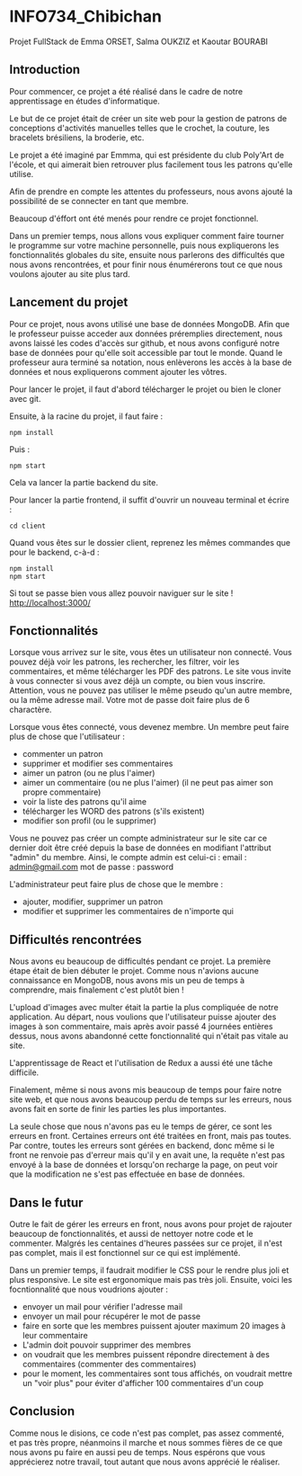 # INFO734_Chibichan
Projet FullStack de Emma ORSET, Salma OUKZIZ et Kaoutar BOURABI

## Introduction

Pour commencer, ce projet a été réalisé dans le cadre de notre apprentissage en études d'informatique.

Le but de ce projet était de créer un site web pour la gestion de patrons de conceptions d'activités manuelles telles que le crochet, la couture, les bracelets brésiliens, la broderie, etc.

Le projet a été imaginé par Emmma, qui est présidente du club Poly'Art de l'école, et qui aimerait bien retrouver plus facilement tous les patrons qu'elle utilise.

Afin de prendre en compte les attentes du professeurs, nous avons ajouté la possibilité de se connecter en tant que membre.

Beaucoup d'éffort ont été menés pour rendre ce projet fonctionnel.

Dans un premier temps, nous allons vous expliquer comment faire tourner le programme sur votre machine personnelle, puis nous expliquerons les fonctionnalités globales du site, ensuite nous parlerons des difficultés que nous avons rencontrées, et pour finir nous énumérerons tout ce que nous voulons ajouter au site plus tard.

## Lancement du projet

Pour ce projet, nous avons utilisé une base de données MongoDB. Afin que le professeur puisse acceder aux données préremplies directement, nous avons laissé les codes d'accès sur github, et nous avons configuré notre base de données pour qu'elle soit accessible par tout le monde.
Quand le professeur aura terminé sa notation, nous enlèverons les accès à la base de données et nous expliquerons comment ajouter les vôtres.

Pour lancer le projet, il faut d'abord télécharger le projet ou bien le cloner avec git.

Ensuite, à la racine du projet, il faut faire :
```
npm install
```
Puis :

```
npm start
```

Cela va lancer la partie backend du site.

Pour lancer la partie frontend, il suffit d'ouvrir un nouveau terminal et écrire :
```
cd client
```

Quand vous êtes sur le dossier client, reprenez les mêmes commandes que pour le backend, c-à-d :
```
npm install
npm start
```

Si tout se passe bien vous allez pouvoir naviguer sur le site !
[http://localhost:3000/](http://localhost:3000/)

## Fonctionnalités

Lorsque vous arrivez sur le site, vous êtes un utilisateur non connecté. Vous pouvez déjà voir les patrons, les rechercher, les filtrer, voir les commentaires, et même télécharger les PDF des patrons.
Le site vous invite à vous connecter si vous avez déjà un compte, ou bien vous inscrire.
Attention, vous ne pouvez pas utiliser le même pseudo qu'un autre membre, ou la même adresse mail. Votre mot de passe doit faire plus de 6 charactère.

Lorsque vous êtes connecté, vous devenez membre. Un membre peut faire plus de chose que l'utilisateur :
- commenter un patron
- supprimer et modifier ses commentaires
- aimer un patron (ou ne plus l'aimer)
- aimer un commentaire (ou ne plus l'aimer) (il ne peut pas aimer son propre commentaire)
- voir la liste des patrons qu'il aime
- télécharger les WORD des patrons (s'ils existent)
- modifier son profil (ou le supprimer)

Vous ne pouvez pas créer un compte administrateur sur le site car ce dernier doit être créé depuis la base de données en modifiant l'attribut "admin" du membre.
Ainsi, le compte admin est celui-ci :
email : admin@gmail.com
mot de passe : password

L'administrateur peut faire plus de chose que le membre : 
- ajouter, modifier, supprimer un patron
- modifier et supprimer les commentaires de n'importe qui

## Difficultés rencontrées

Nous avons eu beaucoup de difficultés pendant ce projet. La première étape était de bien débuter le projet. Comme nous n'avions aucune connaissance en MongoDB, nous avons mis un peu de temps à comprendre, mais finalement c'est plutôt bien ! 

L'upload d'images avec multer était la partie la plus compliquée de notre application. Au départ, nous voulions que l'utilisateur puisse ajouter des images à son commentaire, mais après avoir passé 4 journées entières dessus, nous avons abandonné cette fonctionnalité qui n'était pas vitale au site.

L'apprentissage de React et l'utilisation de Redux a aussi été une tâche difficile.

Finalement, même si nous avons mis beaucoup de temps pour faire notre site web, et que nous avons beaucoup perdu de temps sur les erreurs, nous avons fait en sorte de finir les parties les plus importantes. 

La seule chose que nous n'avons pas eu le temps de gérer, ce sont les erreurs en front. Certaines erreurs ont été traitées en front, mais pas toutes. Par contre, toutes les erreurs sont gérées en backend, donc même si le front ne renvoie pas d'erreur mais qu'il y en avait une, la requête n'est pas envoyé à la base de données et lorsqu'on recharge la page, on peut voir que la modification ne s'est pas effectuée en base de données.

## Dans le futur

Outre le fait de gérer les erreurs en front, nous avons pour projet de rajouter beaucoup de fonctionnalités, et aussi de nettoyer notre code et le commenter.
Malgrés les centaines d'heures passées sur ce projet, il n'est pas complet, mais il est fonctionnel sur ce qui est implémenté.

Dans un premier temps, il faudrait modifier le CSS pour le rendre plus joli et plus responsive. Le site est ergonomique mais pas très joli.
Ensuite, voici les focntionnalité que nous voudrions ajouter :
- envoyer un mail pour vérifier l'adresse mail
- envoyer un mail pour récupérer le mot de passe
- faire en sorte que les membres puissent ajouter maximum 20 images à leur commentaire
- L'admin doit pouvoir supprimer des membres
- on voudrait que les membres puissent répondre directement à des commentaires (commenter des commentaires)
- pour le moment, les commentaires sont tous affichés, on voudrait mettre un "voir plus" pour éviter d'afficher 100 commentaires d'un coup

## Conclusion

Comme nous le disions, ce code n'est pas complet, pas assez commenté, et pas très propre, néanmoins il marche et nous sommes fières de ce que nous avons pu faire en aussi peu de temps. 
Nous espérons que vous apprécierez notre travail, tout autant que nous avons apprécié le réaliser.

